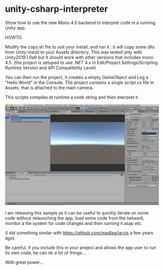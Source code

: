# unity-csharp-interpreter
Show how to use the new Mono 4.5 backend to interpret code in a running Unity app.

HOWTO

Modify the copy.sh file to suit your install, and run it : it will copy some dlls from Unity install to your Assets directory.
This was tested only with Unity2019.1.0a9 but it should work with other versions that includes mono 4.5.
(the project is setuped to use .NET 4.x in Edit/Project Settings/Scripting Runtime Version and API Compatibility Level)

You can then run the project, it creates a empty GameObject and Log a "Hello World" in the Console.
The project contains a single script.cs file in Assets, that is attached to the main camera.

This scripts compiles at runtime a code string and then interpret it.

![alt text](https://github.com/madlag/unity-csharp-interpreter/blob/master/screenshot.png?raw=true "Logo Title Text 1")


I am releasing this sample as it can be useful to quickly iterate on some code without relaunching the app, load some code from the network, monitor a file system for code changes and then running it asap etc.

(I did something similar with https://github.com/madlag/jarvis a few years ago).

Be careful, if you include this in your project and allows the app user to run its own code, he can do a lot of things...

With great power...
